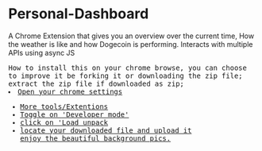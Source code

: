 # Personal-Dashboard

<p> 
  A Chrome Extension that gives you an overview over the current time, 
    How the weather is like and how Dogecoin is performing. 
    Interacts with multiple APIs using async JS
 </p>
 <samp>
    How to install this on your chrome browse, 
    you can choose to improve it be forking it or downloading the zip file;
    extract the zip file if downloaded as zip;
   <u>
    <li>Open your chrome settings</li>
    <ul>
     <li>More tools/Extentions</li>
     <li>Toggle on 'Developer mode'</li>
     <li>click on 'Load unpack</li>
     <li>locate your downloaded file and upload it</li>
     enjoy the beautiful background pics.
    </ul>
   </u>
 </samp>

